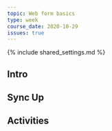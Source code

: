```yaml
---
topic: Web form basics
type: week
course_date: 2020-10-29
issues: true
---
```


{% include shared_settings.md %}

## Intro

## Sync Up

## Activities

<!--
Old title: Responsive web design

{::options auto_id_prefix="w09-" /}
{: .aside-wrapper}
<span class="highlighter">
[W09 Slides](files/w09.min.pdf){:target="_blank"} (PDF, 316 KB)
</span>


## Agenda
- Prepare Project 2 for grading
- Responsive web design
- Form design
- Intro to Project 3

## Homework
- Reading for next week:
  - [Creating More Inclusive and Culturally Sensitive Forms](https://www.uxbooth.com/articles/creating-more-inclusive-and-culturally-sensitive-forms/)
  - [Styling Forms Accessibly](https://www.uxbooth.com/articles/styling-forms-accessibly/)
- Review the comp shared in `#announcements` over the weekend; share any questions you have about the comps in `#general` (step 1 for Project 3).
-->
